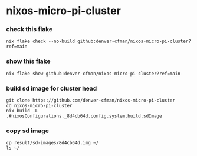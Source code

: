 # nixos-micro-pi-cluster

### check this flake
```
nix flake check --no-build github:denver-cfman/nixos-micro-pi-cluster?ref=main
```

### show this flake
```
nix flake show github:denver-cfman/nixos-micro-pi-cluster?ref=main
```

### build sd image for cluster head
```
git clone https://github.com/denver-cfman/nixos-micro-pi-cluster
cd nixos-micro-pi-cluster
nix build -L .#nixosConfigurations._8d4cb64d.config.system.build.sdImage
```

### copy sd image
```
cp result/sd-images/8d4cb64d.img ~/
ls ~/
```
